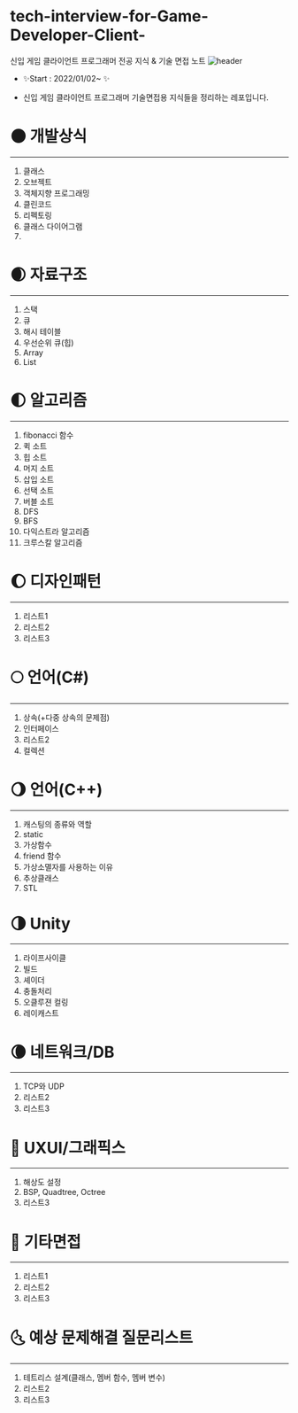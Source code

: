 # tech-interview-for-Game-Developer-Client-
신입 게임 클라이언트 프로그래머 전공 지식 &amp; 기술 면접 노트
![header](https://capsule-render.vercel.app/api?type=Rect&color=fdcb6e&height=150&section=header&text=Tech%20interview%20for%20Game-Developer(Client)🍕&fontSize=25&fontColor=e17055)

- ✨Start : 2022/01/02~ ✨

- 신입 게임 클라이언트 프로그래머 기술면접용 지식들을 정리하는 레포입니다.

# 🌑 개발상식
***
1. 클래스
2. 오브젝트
3. 객체지향 프로그래밍
4. 클린코드
5. 리펙토링
6. 클래스 다이어그램
7. 

# 🌒 자료구조
***
1. 스택
2. 큐
3. 해시 테이블
4. 우선순위 큐(힙)
5. Array
6. List

# 🌓 알고리즘
***
1. fibonacci 함수 
2. 퀵 소트
3. 힙 소트
4. 머지 소트
5. 삽입 소트
6. 선택 소트
7. 버블 소트
8. DFS
9. BFS
10. 다익스트라 알고리즘
11. 크루스칼 알고리즘
# 🌔 디자인패턴
***
1. 리스트1
2. 리스트2
3. 리스트3 
# 🌕 언어(C#)
***
1. 상속(+다중 상속의 문제점)
3. 인터페이스
4. 리스트2
5. 컬렉션
# 🌖 언어(C++)
***
1. 캐스팅의 종류와 역할
2. static
3. 가상함수
4. friend 함수
5. 가상소멸자를 사용하는 이유
6. 추상클래스
7. STL
# 🌗 Unity
***
1. 라이프사이클
2. 빌드
3. 셰이더
4. 충돌처리
5. 오클루젼 컬링
6. 레이캐스트

# 🌘 네트워크/DB
***
1. TCP와 UDP
2. 리스트2
3. 리스트3 
# 🌚 UXUI/그래픽스
***
1. 해상도 설정
2. BSP, Quadtree, Octree
3. 리스트3 
# 🌛 기타면접
***
1. 리스트1
2. 리스트2
3. 리스트3 
# 🌜 예상 문제해결 질문리스트
***
1. 테트리스 설계(클래스, 멤버 함수, 멤버 변수)
2. 리스트2
3. 리스트3 
